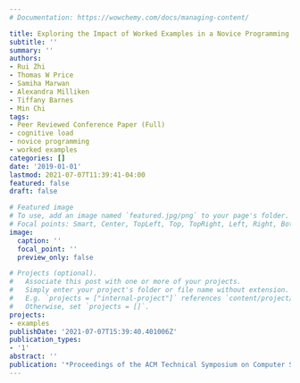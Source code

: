 ```yaml
---
# Documentation: https://wowchemy.com/docs/managing-content/

title: Exploring the Impact of Worked Examples in a Novice Programming Environment
subtitle: ''
summary: ''
authors:
- Rui Zhi
- Thomas W Price
- Samiha Marwan
- Alexandra Milliken
- Tiffany Barnes
- Min Chi
tags:
- Peer Reviewed Conference Paper (Full)
- cognitive load
- novice programming
- worked examples
categories: []
date: '2019-01-01'
lastmod: 2021-07-07T11:39:41-04:00
featured: false
draft: false

# Featured image
# To use, add an image named `featured.jpg/png` to your page's folder.
# Focal points: Smart, Center, TopLeft, Top, TopRight, Left, Right, BottomLeft, Bottom, BottomRight.
image:
  caption: ''
  focal_point: ''
  preview_only: false

# Projects (optional).
#   Associate this post with one or more of your projects.
#   Simply enter your project's folder or file name without extension.
#   E.g. `projects = ["internal-project"]` references `content/project/deep-learning/index.md`.
#   Otherwise, set `projects = []`.
projects:
- examples
publishDate: '2021-07-07T15:39:40.401006Z'
publication_types:
- '1'
abstract: ''
publication: '*Proceedings of the ACM Technical Symposium on Computer Science Education*'
---
```


